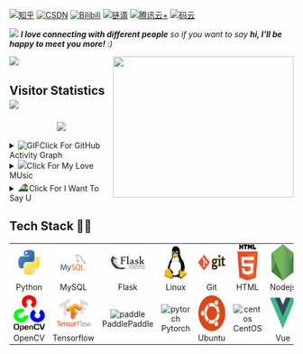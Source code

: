 [![知乎](https://img.shields.io/badge/知乎-查看-blue)](https://www.zhihu.com/people/wang-rong-sheng-74)
[![CSDN](https://img.shields.io/badge/CSDN-查看-red)](https://blog.csdn.net/u014297502?spm=1000.2115.3001.5113)
[![Bilibili](https://img.shields.io/badge/Bilibili-查看-pink)](https://space.bilibili.com/383478933)
[![链滴](https://img.shields.io/badge/链滴-查看-orange)](https://ld246.com/member/WangRongsheng)
[![腾讯云+](https://img.shields.io/badge/腾讯云%2B-查看-lightgrey)](https://cloud.tencent.com/developer/user/4161138)
[![码云](https://img.shields.io/badge/码云-查看-yellow)](https://gitee.com/niceWangRongsheng)

<img src="https://media.giphy.com/media/LnQjpWaON8nhr21vNW/giphy.gif" width="60"> <em><b>I love connecting with different people</b> so if you want to say <b>hi, I'll be happy to meet you more!</b> :)</em>


<img align='right' src="https://user-images.githubusercontent.com/507615/90595977-95e70e80-e220-11ea-864a-6a61adaff212.png" width="320" height="250">

<img align="" height="137px" src="https://github-readme-stats.vercel.app/api?username=wangrongsheng&hide_title=true&hide_border=true&show_icons=true&include_all_commits=true&line_height=21&bg_color=0,EC6C6C,FFD479,FFFC79,73FA79&theme=graywhite&locale=cn" />


## Visitor Statistics <img src="https://media.giphy.com/media/mGcNjsfWAjY5AEZNw6/giphy.gif" width="50">

<p align="center">
  <img src="https://profile-counter.glitch.me/WangRongsheng/count.svg" />
</p>

<details>
<summary><img alt="GIF" src="https://github.com/TheDudeThatCode/TheDudeThatCode/blob/master/Assets/Developer.gif" width="25" />Click For GitHub Activity Graph</summary>
<p align="center">
  <img alt = "GitHub Activity Graph" src="https://activity-graph.herokuapp.com/graph?username=wangrongsheng">
</p>
</details>

<details>
<summary><img src="https://github.com/SP-XD/SP-XD/blob/main/images/hyperkitty.gif?raw=true" width="20" />Click For My Love MUsic</summary>
<p align="center">
  <a href="https://music.163.com/#/user/home?id=1397224764"><img alt = "Music" src="https://spotify-readme.sp-xd.vercel.app/api/spotify"></a>
</p>
</details>

<details>
<summary><img src="https://raw.githubusercontent.com/ItsAnunesS/ItsAnunesS/master/src/img/parrots/flags/indiaparrot.gif" width="20" />Click For I Want To Say U</summary>
<p align="center">
  <img height="120" alt="Thanks for visiting me" width="100%" src="https://raw.githubusercontent.com/BrunnerLivio/brunnerlivio/master/images/marquee.svg" />
</p>
</details>

## Tech Stack 👨‍💻 
<table>
  <tr>
    <td align="center">
      <img alt="python" height=64px src="https://raw.githubusercontent.com/github/explore/80688e429a7d4ef2fca1e82350fe8e3517d3494d/topics/python/python.png">
    <br>Python
    </td>
    <td align="center">
      <img alt="mysql" height=64px src="https://raw.githubusercontent.com/github/explore/80688e429a7d4ef2fca1e82350fe8e3517d3494d/topics/mysql/mysql.png">
      <br>MySQL
    </td>
    <td align="center">
      <img alt="flask" height=64px src="https://raw.githubusercontent.com/github/explore/80688e429a7d4ef2fca1e82350fe8e3517d3494d/topics/flask/flask.png">
      <br>Flask
    </td>
    <td align="center">
      <img alt="linux" height=64px src="https://raw.githubusercontent.com/github/explore/80688e429a7d4ef2fca1e82350fe8e3517d3494d/topics/linux/linux.png">
      <br>Linux
    </td>
    <td align="center">
      <img alt="git" height=64px src="https://raw.githubusercontent.com/github/explore/80688e429a7d4ef2fca1e82350fe8e3517d3494d/topics/git/git.png">
      <br>Git
    </td>
    <td align="center">
      <img alt="html" height=64px src="https://raw.githubusercontent.com/github/explore/80688e429a7d4ef2fca1e82350fe8e3517d3494d/topics/html/html.png">
      <br>HTML
    </td>
    <td align="center">
      <img alt="nodejs" height=64px src="https://raw.githubusercontent.com/github/explore/80688e429a7d4ef2fca1e82350fe8e3517d3494d/topics/nodejs/nodejs.png">
      <br>Nodejs
    </td>
    <td align="center">
      <img alt="vim" height=64px src="https://raw.githubusercontent.com/github/explore/80688e429a7d4ef2fca1e82350fe8e3517d3494d/topics/vim/vim.png">
      <br>Vim
    </td>
    <td align="center">
      <img alt="docker" height=64px src="https://raw.githubusercontent.com/github/explore/80688e429a7d4ef2fca1e82350fe8e3517d3494d/topics/docker/docker.png">
      <br>Docker
    </td>
    <td align="center">
      <img alt="mysql" height=64px src="https://raw.githubusercontent.com/github/explore/80688e429a7d4ef2fca1e82350fe8e3517d3494d/topics/npm/npm.png">
      <br>npm
    </td>
    </tr>
  <tr>
    <td align="center">
      <img alt="opencv" height=64px src="https://raw.githubusercontent.com/github/explore/80688e429a7d4ef2fca1e82350fe8e3517d3494d/topics/opencv/opencv.png">
      <br>OpenCV
    </td>
    <td align="center">
      <img alt="tensorflow" height=64px src="https://raw.githubusercontent.com/github/explore/80688e429a7d4ef2fca1e82350fe8e3517d3494d/topics/tensorflow/tensorflow.png">
      <br>Tensorflow
    </td>
    <td align="center">
      <img alt="paddle" height=64px width=60px src="https://img2.baidu.com/it/u=1553445062,403263852&fm=26&fmt=auto&gp=0.jpg">
      <br>PaddlePaddle
    </td>
    <td align="center">
      <img alt="pytorch" height=64px width=60px src="https://pytorch.apachecn.org/docs/img/logo.svg">
      <br>Pytorch
    </td>
    <td align="center">
      <img alt="ubuntu" height=64px src="https://raw.githubusercontent.com/github/explore/80688e429a7d4ef2fca1e82350fe8e3517d3494d/topics/ubuntu/ubuntu.png">
      <br>Ubuntu
    </td>
    <td align="center">
      <img alt="centos" height=64px src="https://cdn.worldvectorlogo.com/logos/centos-1.svg">
      <br>CentOS
    </td>
    <td align="center">
      <img alt="vue" height=64px src="https://raw.githubusercontent.com/github/explore/80688e429a7d4ef2fca1e82350fe8e3517d3494d/topics/vue/vue.png">
      <br>Vue
    </td>
    <td align="center">
      <img alt="github" height=64px src="https://raw.githubusercontent.com/github/explore/78df643247d429f6cc873026c0622819ad797942/topics/github/github.png">
      <br>GitHub
    </td>
    <td align="center">
      <img alt="vscode" height=64px src="https://raw.githubusercontent.com/github/explore/80688e429a7d4ef2fca1e82350fe8e3517d3494d/topics/visual-studio-code/visual-studio-code.png">
      <br>VSCode
    </td>
    <td align="center">
      <img alt="terminal" height=64px src="https://raw.githubusercontent.com/github/explore/80688e429a7d4ef2fca1e82350fe8e3517d3494d/topics/terminal/terminal.png">
      <br>Terminal
    </td>
   </tr>
  <tr>
    
  </tr>
</table>




